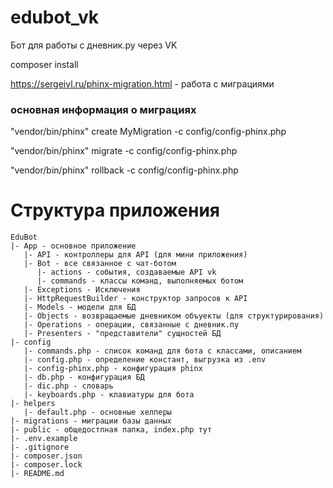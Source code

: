 # edubot_vk
Бот для работы с дневник.ру через VK

composer install

https://sergeivl.ru/phinx-migration.html - работа с миграциями

### основная информация о миграциях

"vendor/bin/phinx" create MyMigration -c config/config-phinx.php

"vendor/bin/phinx" migrate -c config/config-phinx.php

"vendor/bin/phinx" rollback -c config/config-phinx.php

# Структура приложения
```
EduBot
|- App - основное приложение
   |- API - контроллеры для API (для мини приложения)
   |- Bot - все связанное с чат-ботом
      |- actions - события, создаваемые API vk
      |- commands - классы команд, выполняемых ботом
   |- Exceptions - Исключения
   |- HttpRequestBuilder - конструктор запросов к API
   |- Models - модели для БД
   |- Objects - возвращаемые дневником объуекты (для структурирования)
   |- Operations - операции, связанные с дневник.пу
   |- Presenters - "представители" сущностей БД
|- config
   |- commands.php - список команд для бота с классами, описанием
   |- config.php - определение констант, выгрузка из .env
   |- config-phinx.php - конфигурация phinx
   |- db.php - конфигурация БД
   |- dic.php - словарь
   |- keyboards.php - клавиатуры для бота
|- helpers
   |- default.php - основные хелперы
|- migrations - миграции базы данных
|- public - общедостпная папка, index.php тут
|- .env.example
|- .gitignore
|- composer.json
|- composer.lock
|- README.md
```
